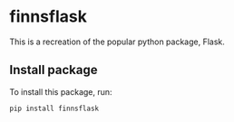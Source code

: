 # finnsflask

This is a recreation of the popular python package, Flask.

## Install package

To install this package, run:

```
pip install finnsflask
```
